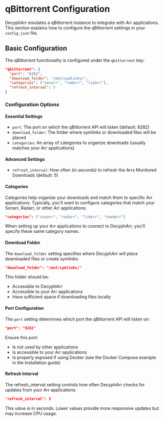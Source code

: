 # qBittorrent Configuration

DecyphArr emulates a qBittorrent instance to integrate with Arr applications. This section explains how to configure the qBittorrent settings in your `config.json` file.

## Basic Configuration

The qBittorrent functionality is configured under the `qbittorrent` key:

```json
"qbittorrent": {
  "port": "8282",
  "download_folder": "/mnt/symlinks/",
  "categories": ["sonarr", "radarr", "lidarr"],
  "refresh_interval": 5
}
```

### Configuration Options
#### Essential Settings

- `port`: The port on which the qBittorrent API will listen (default: 8282)
- `download_folder`: The folder where symlinks or downloaded files will be placed
- `categories`: An array of categories to organize downloads (usually matches your Arr applications)

#### Advanced Settings

- `refresh_interval`: How often (in seconds) to refresh the Arrs Monitored Downloads (default: 5)

#### Categories
Categories help organize your downloads and match them to specific Arr applications. Typically, you'll want to configure categories that match your Sonarr, Radarr, or other Arr applications:

```json
"categories": ["sonarr", "radarr", "lidarr", "readarr"]
```

When setting up your Arr applications to connect to DecyphArr, you'll specify these same category names.

#### Download Folder

The `download_folder` setting specifies where DecyphArr will place downloaded files or create symlinks:

```json
"download_folder": "/mnt/symlinks/"
```

This folder should be:

- Accessible to DecyphArr
- Accessible to your Arr applications
- Have sufficient space if downloading files locally


#### Port Configuration
The `port` setting determines which port the qBittorrent API will listen on:

```json
"port": "8282"
```

Ensure this port:

- Is not used by other applications
- Is accessible to your Arr applications
- Is properly exposed if using Docker (see the Docker Compose example in the Installation guide)

#### Refresh Interval
The refresh_interval setting controls how often DecyphArr checks for updates from your Arr applications:

```json
"refresh_interval": 5
```


This value is in seconds. Lower values provide more responsive updates but may increase CPU usage.